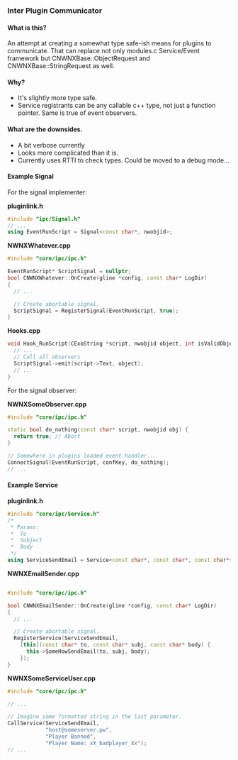 ### Inter Plugin Communicator

#### What is this?

An attempt at creating a somewhat type safe-ish means for plugins to communicate.  That can replace
not only modules.c Service/Event framework but CNWNXBase::ObjectRequest and CNWNXBase::StringRequest as well.

#### Why?

* It's slightly more type safe.
* Service registrants can be any callable c++ type, not just a function pointer.  Same is true of event observers.

#### What are the downsides.

* A bit verbose currently
* Looks more complicated than it is.
* Currently uses RTTI to check types.  Could be moved to a debug mode...

#### Example Signal

For the signal implementer:

**pluginlink.h**

```c++
#include "ipc/Signal.h"
// ...
using EventRunScript = Signal<const char*, nwobjid>;
```

**NWNXWhatever.cpp**
```c++
#include "core/ipc/ipc.h"

EventRunScript* ScriptSignal = nullptr;
bool CNWNXWhatever::OnCreate(gline *config, const char* LogDir)
{
  // ...

  // Create abortable signal.
  ScriptSignal = RegisterSignal(EventRunScript, true);
}

```

**Hooks.cpp**
```c++
void Hook_RunScript(CExoString *script, nwobjid object, int isValidObject) {
  // ...
  // Call all observers
  ScriptSignal->emit(script->Text, object);
  // ...
}
```

For the signal observer:

**NWNXSomeObserver.cpp**

```c++
#include "core/ipc/ipc.h"

static bool do_nothing(const char* script, nwobjid obj) {
  return true; // Abort
}

// Somewhere in plugins loaded event handler...
ConnectSignal(EventRunScript, confKey, do_nothing);
// ...

```

#### Example Service

**pluginlink.h**

```c++
#include "core/ipc/Service.h"
/*
 * Params:
 *  To
 *  Subject
 *  Body
 */
using ServiceSendEmail = Service<const char*, const char*, const char*>;
```

**NWNXEmailSender.cpp**
```c++

#include "core/ipc/ipc.h"

bool CNWNXEmailSender::OnCreate(gline *config, const char* LogDir)
{
  // ...

  // Create abortable signal.
  RegisterService(ServiceSendEmail,
    [this](const char* to, const char* subj, const char* body) {
      this->SomeHowSendEmail(to, subj, body);
    });
}

```

**NWNXSomeServiceUser.cpp**
```c++
#include "core/ipc/ipc.h"

// ...

// Imagine some formatted string in the last parameter.
CallService(ServiceSendEmail,
            "host@someserver.pw",
            "Player Banned",
            "Player Name: xX_badplayer_Xx");
// ...
```
